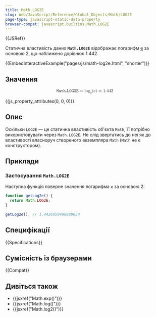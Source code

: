 ```yaml
---
title: Math.LOG2E
slug: Web/JavaScript/Reference/Global_Objects/Math/LOG2E
page-type: javascript-static-data-property
browser-compat: javascript.builtins.Math.LOG2E
---
```


{{JSRef}}

Статична властивість даних **`Math.LOG2E`** відображає логарифм [e](/uk/docs/Web/JavaScript/Reference/Global_Objects/Math/E) за основою 2, що наближено дорівнює 1.442.

{{EmbedInteractiveExample("pages/js/math-log2e.html", "shorter")}}

## Значення

<math display="block"><semantics><mrow><mi>𝙼𝚊𝚝𝚑.𝙻𝙾𝙶𝟸𝙴</mi><mo>=</mo><msub><mo lspace="0em" rspace="0em">log</mo><mn>2</mn></msub><mo stretchy="false">(</mo><mi mathvariant="normal">e</mi><mo stretchy="false">)</mo><mo>≈</mo><mn>1.442</mn></mrow><annotation encoding="TeX">\mathtt{\mi{Math.LOG2E}} = \log_2(\mathrm{e}) \approx 1.442</annotation></semantics></math>

{{js_property_attributes(0, 0, 0)}}

## Опис

Оскільки `LOG2E` — це статична властивість об'єкта `Math`, її потрібно використовувати через `Math.LOG2E`. Не слід звертатись до неї як до властивості власноруч створеного екземпляра `Math` (`Math` не є конструктором).

## Приклади

### Застосування `Math.LOG2E`

Наступна функція поверне значення логарифма `e` за основою 2:

```js
function getLog2e() {
  return Math.LOG2E;
}

getLog2e(); // 1.4426950408889634
```

## Специфікації

{{Specifications}}

## Сумісність із браузерами

{{Compat}}

## Дивіться також

- {{jsxref("Math.exp()")}}
- {{jsxref("Math.log()")}}
- {{jsxref("Math.log2()")}}
